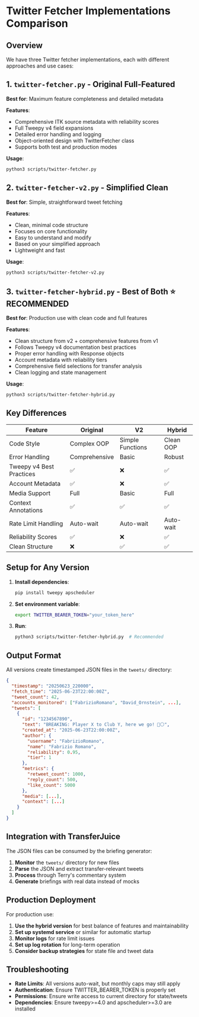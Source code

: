 # Twitter Fetcher Implementations Comparison

## Overview

We have three Twitter fetcher implementations, each with different approaches and use cases:

## 1. `twitter-fetcher.py` - Original Full-Featured

**Best for**: Maximum feature completeness and detailed metadata

**Features**:
- Comprehensive ITK source metadata with reliability scores
- Full Tweepy v4 field expansions
- Detailed error handling and logging
- Object-oriented design with TwitterFetcher class
- Supports both test and production modes

**Usage**:
```bash
python3 scripts/twitter-fetcher.py
```

## 2. `twitter-fetcher-v2.py` - Simplified Clean

**Best for**: Simple, straightforward tweet fetching

**Features**:
- Clean, minimal code structure
- Focuses on core functionality
- Easy to understand and modify
- Based on your simplified approach
- Lightweight and fast

**Usage**:
```bash
python3 scripts/twitter-fetcher-v2.py
```

## 3. `twitter-fetcher-hybrid.py` - Best of Both ⭐ **RECOMMENDED**

**Best for**: Production use with clean code and full features

**Features**:
- Clean structure from v2 + comprehensive features from v1
- Follows Tweepy v4 documentation best practices
- Proper error handling with Response objects
- Account metadata with reliability tiers
- Comprehensive field selections for transfer analysis
- Clean logging and state management

**Usage**:
```bash
python3 scripts/twitter-fetcher-hybrid.py
```

## Key Differences

| Feature | Original | V2 | Hybrid |
|---------|----------|----|---------| 
| Code Style | Complex OOP | Simple Functions | Clean OOP |
| Error Handling | Comprehensive | Basic | Robust |
| Tweepy v4 Best Practices | ✅ | ❌ | ✅ |
| Account Metadata | ✅ | ❌ | ✅ |
| Media Support | Full | Basic | Full |
| Context Annotations | ✅ | ✅ | ✅ |
| Rate Limit Handling | Auto-wait | Auto-wait | Auto-wait |
| Reliability Scores | ✅ | ❌ | ✅ |
| Clean Structure | ❌ | ✅ | ✅ |

## Setup for Any Version

1. **Install dependencies**:
   ```bash
   pip install tweepy apscheduler
   ```

2. **Set environment variable**:
   ```bash
   export TWITTER_BEARER_TOKEN="your_token_here"
   ```

3. **Run**:
   ```bash
   python3 scripts/twitter-fetcher-hybrid.py  # Recommended
   ```

## Output Format

All versions create timestamped JSON files in the `tweets/` directory:

```json
{
  "timestamp": "20250623_220000",
  "fetch_time": "2025-06-23T22:00:00Z",
  "tweet_count": 42,
  "accounts_monitored": ["FabrizioRomano", "David_Ornstein", ...],
  "tweets": [
    {
      "id": "1234567890",
      "text": "BREAKING: Player X to Club Y, here we go! 🔴⚪",
      "created_at": "2025-06-23T22:00:00Z",
      "author": {
        "username": "FabrizioRomano",
        "name": "Fabrizio Romano",
        "reliability": 0.95,
        "tier": 1
      },
      "metrics": {
        "retweet_count": 1000,
        "reply_count": 500,
        "like_count": 5000
      },
      "media": [...],
      "context": [...]
    }
  ]
}
```

## Integration with TransferJuice

The JSON files can be consumed by the briefing generator:

1. **Monitor** the `tweets/` directory for new files
2. **Parse** the JSON and extract transfer-relevant tweets
3. **Process** through Terry's commentary system
4. **Generate** briefings with real data instead of mocks

## Production Deployment

For production use:

1. **Use the hybrid version** for best balance of features and maintainability
2. **Set up systemd service** or similar for automatic startup
3. **Monitor logs** for rate limit issues
4. **Set up log rotation** for long-term operation
5. **Consider backup strategies** for state file and tweet data

## Troubleshooting

- **Rate Limits**: All versions auto-wait, but monthly caps may still apply
- **Authentication**: Ensure TWITTER_BEARER_TOKEN is properly set
- **Permissions**: Ensure write access to current directory for state/tweets
- **Dependencies**: Ensure tweepy>=4.0 and apscheduler>=3.0 are installed